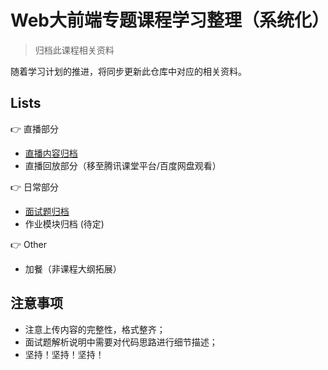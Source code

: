 # Web大前端专题课程学习整理（系统化）

> 归档此课程相关资料

<!-- !!!!重要 [大前端专题课程初始说明](pre) -->

随着学习计划的推进，将同步更新此仓库中对应的相关资料。

## Lists

👉 直播部分
  - [直播内容归档](live)
  - 直播回放部分（移至腾讯课堂平台/百度网盘观看）

👉 日常部分
  - [面试题归档](interview-tasks)
  - 作业模块归档 (待定)

👉 Other
  - 加餐（非课程大纲拓展）

## 注意事项

  - 注意上传内容的完整性，格式整齐；
  - 面试题解析说明中需要对代码思路进行细节描述；
  - 坚持！坚持！坚持！

